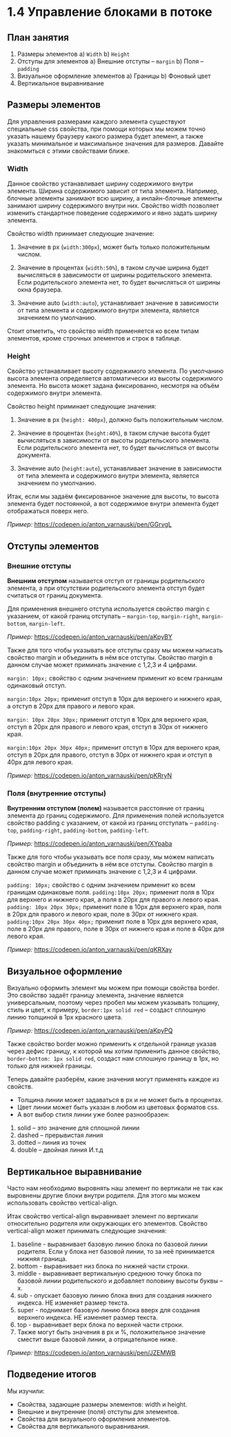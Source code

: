 # 1.4 Управление блоками в потоке

## План занятия

1. Размеры элементов
a) `Width`
b) `Height`
2. Отступы для элементов
a) Внешние отступы – `margin`
b) Поля – `padding`
3. Визуальное оформление элементов
a) Границы
b) Фоновый цвет
4. Вертикальное выравнивание

## Размеры элементов

Для управления размерами каждого элемента существуют специальные css свойства, при помощи которых мы можем точно указать нашему браузеру какого размера будет элемент, а также указать минимальное и максимальное значения для размеров. Давайте знакомиться с этими свойствами ближе.

### Width

Данное свойство устанавливает ширину содержимого внутри элемента. Ширина содержимого зависит от типа элемента. Например, блочные элементы занимают всю ширину, а инлайн-блочные элементы занимают ширину содержимого внутри них. Свойство width позволяет изменить стандартное поведение содержимого и явно задать ширину элемента.

Свойство width принимает следующие значение:

1) Значение в px (`width:300px`), может быть только положительным числом.

2) Значение в процентах (`width:50%`), в таком случае ширина будет вычисляться в зависимости от ширины родительского элемента. Если родительского элемента нет, то будет вычисляться от ширины окна браузера.

3) Значение auto (`width:auto`), устанавливает значение в зависимости от типа элемента и содержимого внутри элемента, является значением по умолчанию.

Стоит отметить, что свойство width применяется ко всем типам элементов, кроме строчных элементов и строк в таблице.

### Height

Свойство устанавливает высоту содержимого элемента. По умолчанию высота элемента определяется автоматически из высоты содержимого элемента. Но высота может задана фиксированно, несмотря на объём содержимого внутри элемента.

Свойство height приминает следующие значения:

1) Значение в px (`height: 400px`), должно быть положительным числом.

2) Значение в процентах (`height:40%`), в таком случае высота будет вычисляться в зависимости от высоты родительского элемента. Если родительского элемента нет, то будет вычисляться от высоты документа.

3) Значение auto (`height:auto`), устанавливает значение в зависимости от типа элемента и содержимого внутри элемента, является значением по умолчанию.

Итак, если мы задаём фиксированное значение для высоты, то высота элемента будет постоянной, а вот содержимое внутри элемента будет отображаться поверх него.

*Пример:* https://codepen.io/anton_varnauski/pen/GGrvgL

## Отступы элементов

### Внешние отступы

**Внешним отступом** называется отступ от границы родительского элемента, а при отсутствии родительского элемента отступ будет считаться от границ документа.

Для применения внешнего отступа используется свойство margin с указанием, от какой границ отступать – `margin-top`, `margin-right`, `margin-bottom`, `margin-left`.

*Пример:* https://codepen.io/anton_varnauski/pen/aKpyBY

Также для того чтобы указывать все отступы сразу мы можем написать свойство margin и объединить в нём все отступы. Свойство margin в данном случае может приминать значение с 1,2,3 и 4 цифрами.

`margin: 10px;` свойство с одним значением применит ко всем границам одинаковый отступ.

`margin:10px 20px;` применит отступ в 10px для верхнего и нижнего края, а отступ в 20px для правого и левого края.

`margin: 10px 20px 30px;` применит отступ в 10px для верхнего края, отступ в 20px для правого и левого края, отступ в 30px от нижнего края.

`margin:10px 20px 30px 40px;` применит отступ в 10px для верхнего края, отступ в 20px для правого, отступ в 30px от нижнего края и отступ в 40px для левого края.

*Пример:* https://codepen.io/anton_varnauski/pen/pKRryN

### Поля (внутренние отступы)

**Внутренним отступом (полем)** называется расстояние от границ элемента до границ содержимого. Для применения полей используется свойство padding с указанием, от какой из границ отступать – `padding-top`, `padding-right`, `padding-bottom`, `padding-left`.

*Пример:* https://codepen.io/anton_varnauski/pen/XYpaba

Также для того чтобы указывать все поля сразу, мы можем написать свойство margin и объединить в нём все отступы. Свойство margin в данном случае может приминать значение с 1,2,3 и 4 цифрами.

`padding: 10px;` свойство с одним значением применит ко всем границам одинаковые поля.
`padding:10px 20px;` применит поля в 10px для верхнего и нижнего края, а поля в 20px для правого и левого края.
`padding: 10px 20px 30px;` применит поле в 10px для верхнего края, поля в 20px для правого и левого края, поле в 30px от нижнего края.
`padding:10px 20px 30px 40px;` применит поле в 10px для верхнего края, поле в 20px для правого, поле в 30px от нижнего края и поле в 40px для левого края.

*Пример:* https://codepen.io/anton_varnauski/pen/qKRXay

## Визуальное оформление

Визуально оформить элемент мы можем при помощи свойства border. Это свойство задаёт границу элемента, значение является универсальным, поэтому через пробел мы можем указывать толщину, стиль и цвет, к примеру, `border:1px solid red` – создаст сплошную линию толщиной в 1px красного цвета.

*Пример:* https://codepen.io/anton_varnauski/pen/aKpyPQ

Также свойство border можно применить к отдельной границе указав через дефис границу, к которой мы хотим применить данное свойство, `border-bottom: 1px solid red`, создаст нам сплошную границу в 1px, но только для нижней границы.

Теперь давайте разберём, какие значения могут применять каждое из свойств.
- Толщина линии может задаваться в px и не может быть в процентах.
- Цвет линии может быть указан в любом из цветовых форматов css.
- А вот выбор стиля линии уже более разнообразен:
1) solid – это значение для сплошной линии
2) dashed – прерывистая линия
3) dotted – линия из точек
4) double – двойная линия
И.т.д

## Вертикальное выравнивание

Часто нам необходимо выровнять наш элемент по вертикали не так как выровнены другие блоки внутри родителя. Для этого мы можем использовать свойство vertical-align.

Итак свойство vertical-align выравнивает элемент по вертикали относительно родителя или окружающих его элементов.
Свойство vertical-align может принимать следующие значения:

1) baseline - выравнивает базовую линию блока по базовой линии родителя. Если у блока нет базовой линии, то за неё принимается нижняя граница.
2) bottom -  выравнивает низ блока по нижней части строки.
3) middle - выравнивает вертикальную среднюю точку блока по базовой линии родительского и добавляет половину высоты буквы – x.
4) sub - опускает базовую линию блока вниз для создания нижнего индекса. НЕ изменяет размер текста.
5) super - поднимает базовую линию блока вверх для создания верхнего индекса. НЕ изменяет размер текста.
6) top - выравнивает верх блока по верхней части строки.
7) Также могут быть значения в px и %, положительное значение сместит выше базовой линии, а отрицательное ниже.

*Пример:* https://codepen.io/anton_varnauski/pen/JZEMWB

## Подведение итогов

Мы изучили:
- Свойства, задающие размеры элементов: width и height.
- Внешние и внутренние (поля) отступы для элементов.
- Свойства для визуального оформления элементов.
- Свойства для вертикального выравнивания.
